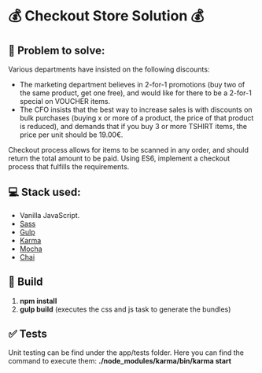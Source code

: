 # :moneybag: Checkout Store Solution :moneybag:

## :memo: Problem to solve: 
Various departments have insisted on the following discounts:

* The marketing department believes in 2-for-1 promotions (buy two of the same product, get one free), and would like for there to be a 2-for-1 special on VOUCHER items.
* The CFO insists that the best way to increase sales is with discounts on bulk purchases (buying x or more of a product, the price of that product is reduced), and demands that if you buy 3 or more TSHIRT items, the price per unit should be 19.00€.

Checkout process allows for items to be scanned in any order, and should return the total amount to be paid. Using ES6, implement a checkout process that fulfills the requirements.

## :computer: Stack used:

* Vanilla JavaScript.
* [Sass](http://sass-lang.com/)
* [Gulp](https://gulpjs.com/)
* [Karma](https://karma-runner.github.io/1.0/index.html)
* [Mocha](https://mochajs.org/")
* [Chai](http://chaijs.com/)

## :wrench: Build
1. **npm install**
2. **gulp build** (executes the css and js task to generate the bundles)

## :white_check_mark: Tests
Unit testing can be find under the app/tests folder. Here you can find the command to execute them:
**./node_modules/karma/bin/karma start**
